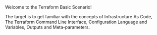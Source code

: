 Welcome to the Terraform Basic Scenario!

The target is to get familiar with the concepts of Infrastructure As Code, The Terraform Command Line Interface, Configuration Language and Variables, Outputs and Meta-parameters.
